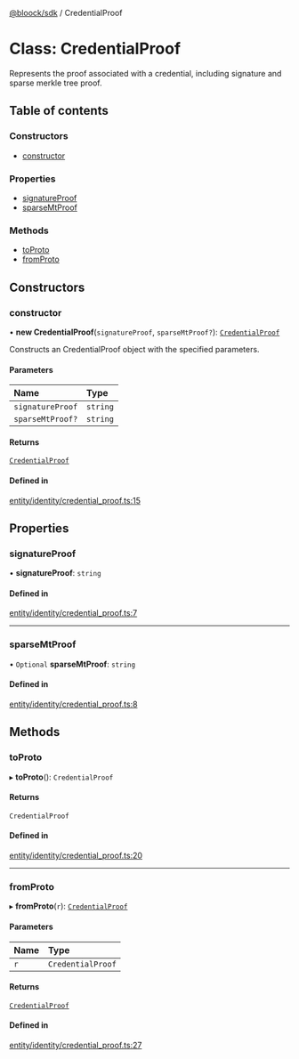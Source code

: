 [@bloock/sdk](../index.md) / CredentialProof

# Class: CredentialProof

Represents the proof associated with a credential, including signature and sparse merkle tree proof.

## Table of contents

### Constructors

- [constructor](CredentialProof.md#constructor)

### Properties

- [signatureProof](CredentialProof.md#signatureproof)
- [sparseMtProof](CredentialProof.md#sparsemtproof)

### Methods

- [toProto](CredentialProof.md#toproto)
- [fromProto](CredentialProof.md#fromproto)

## Constructors

### constructor

• **new CredentialProof**(`signatureProof`, `sparseMtProof?`): [`CredentialProof`](CredentialProof.md)

Constructs an CredentialProof object with the specified parameters.

#### Parameters

| Name | Type |
| :------ | :------ |
| `signatureProof` | `string` |
| `sparseMtProof?` | `string` |

#### Returns

[`CredentialProof`](CredentialProof.md)

#### Defined in

[entity/identity/credential_proof.ts:15](https://github.com/bloock/bloock-sdk/blob/82af4b7/languages/js/src/entity/identity/credential_proof.ts#L15)

## Properties

### signatureProof

• **signatureProof**: `string`

#### Defined in

[entity/identity/credential_proof.ts:7](https://github.com/bloock/bloock-sdk/blob/82af4b7/languages/js/src/entity/identity/credential_proof.ts#L7)

___

### sparseMtProof

• `Optional` **sparseMtProof**: `string`

#### Defined in

[entity/identity/credential_proof.ts:8](https://github.com/bloock/bloock-sdk/blob/82af4b7/languages/js/src/entity/identity/credential_proof.ts#L8)

## Methods

### toProto

▸ **toProto**(): `CredentialProof`

#### Returns

`CredentialProof`

#### Defined in

[entity/identity/credential_proof.ts:20](https://github.com/bloock/bloock-sdk/blob/82af4b7/languages/js/src/entity/identity/credential_proof.ts#L20)

___

### fromProto

▸ **fromProto**(`r`): [`CredentialProof`](CredentialProof.md)

#### Parameters

| Name | Type |
| :------ | :------ |
| `r` | `CredentialProof` |

#### Returns

[`CredentialProof`](CredentialProof.md)

#### Defined in

[entity/identity/credential_proof.ts:27](https://github.com/bloock/bloock-sdk/blob/82af4b7/languages/js/src/entity/identity/credential_proof.ts#L27)
